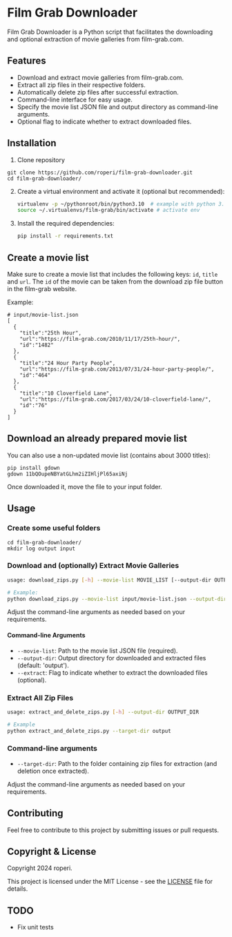 # Film Grab Downloader

Film Grab Downloader is a Python script that facilitates the downloading and optional extraction of movie galleries from film-grab.com. 

## Features
- Download and extract movie galleries from film-grab.com.
- Extract all zip files in their respective folders.
- Automatically delete zip files after successful extraction.
- Command-line interface for easy usage.
- Specify the movie list JSON file and output directory as command-line arguments.
- Optional flag to indicate whether to extract downloaded files.

## Installation

1. Clone repository
```commandline
git clone https://github.com/roperi/film-grab-downloader.git
cd film-grab-downloader/
```

2. Create a virtual environment and activate it (optional but recommended):
    ```bash
    virtualenv -p ~/pythonroot/bin/python3.10  # example with python 3.10
    source ~/.virtualenvs/film-grab/bin/activate # activate env
    ```

3. Install the required dependencies:
    ```bash
    pip install -r requirements.txt
    ```

## Create a movie list

Make sure to create a movie list that includes the following keys: `id`, `title` and `url`. The `id` of the movie can be taken from 
the download zip file button in the film-grab website.

Example:

```
# input/movie-list.json
[
  {
    "title":"25th Hour",
    "url":"https://film-grab.com/2010/11/17/25th-hour/",
    "id":"1482"
  },
  {
    "title":"24 Hour Party People",
    "url":"https://film-grab.com/2013/07/31/24-hour-party-people/",
    "id":"464"
  },
  {
    "title":"10 Cloverfield Lane",
    "url":"https://film-grab.com/2017/03/24/10-cloverfield-lane/",
    "id":"76"
  }
]

```

## Download an already prepared movie list

You can also use a non-updated movie list (contains about 3000 titles):

```commandline
pip install gdown
gdown 11bQOupeNBYatGLhm2iZIHljPl65axiNj
```
Once downloaded it, move the file to your input folder.


## Usage

### Create some useful folders 
```commandline
cd film-grab-downloader/
mkdir log output input
```

### Download and (optionally) Extract Movie Galleries

```bash
usage: download_zips.py [-h] --movie-list MOVIE_LIST [--output-dir OUTPUT_DIR] [--extract]

# Example:
python download_zips.py --movie-list input/movie-list.json --output-dir output --extract
```
Adjust the command-line arguments as needed based on your requirements.

#### Command-line Arguments
* `--movie-list`: Path to the movie list JSON file (required).
* `--output-dir`: Output directory for downloaded and extracted files (default: 'output').
* `--extract`: Flag to indicate whether to extract the downloaded files (optional).


### Extract All Zip Files
```bash
usage: extract_and_delete_zips.py [-h] --output-dir OUTPUT_DIR

# Example
python extract_and_delete_zips.py --target-dir output
```
### Command-line arguments

- `--target-dir`: Path to the folder containing zip files for extraction (and deletion once extracted).

Adjust the command-line arguments as needed based on your requirements.

## Contributing
Feel free to contribute to this project by submitting issues or pull requests.

## Copyright & License
Copyright 2024 roperi.

This project is licensed under the MIT License - see the [LICENSE](LICENSE) file for details.

## TODO
- Fix unit tests